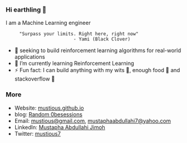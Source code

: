 ### Hi earthling 👋
I am a Machine Learning engineer 

         "Surpass your limits. Right here, right now" 
                             - Yami (Black Clover)

- 🔭 seeking to build reinforcement learning algorithms for real-world applications
- 🌱 I’m currently learning Reinforcement Learning
- ⚡ Fun fact: I can build anything with my wits 💪, enough food 🍲 and stackoverflow 👻
### More
+ Website: [mustious.github.io](https://mustious.github.io/)
+ blog: [Random 0besessions](https://mustious.github.io/randomobsessions/)
+ Email: mustious@gmail.com, mustaphaabdullahi7@yahoo.com
+ LinkedIn: [Mustapha Abdullahi Jimoh](https://www.linkedin.com/in/mustious/)
+ Twitter: [mustious7](https://twitter.com/mustious7?lang=en)

